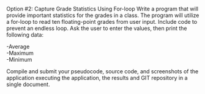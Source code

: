 Option #2: Capture Grade Statistics Using For-loop
Write a program that will provide important statistics for the grades in a class. The program will utilize a for-loop to read ten floating-point grades from user input. Include code to prevent an endless loop. Ask the user to enter the values, then print the following data:  

-Average  
-Maximum  
-Minimum  

Compile and submit your pseudocode, source code, and screenshots of the application executing the application, the results and GIT repository in a single document.